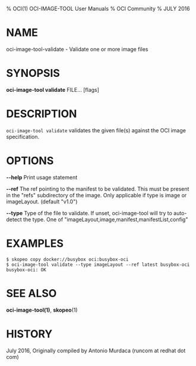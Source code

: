 % OCI(1) OCI-IMAGE-TOOL User Manuals
% OCI Community
% JULY 2016
# NAME
oci-image-tool-validate \- Validate one or more image files

# SYNOPSIS
**oci-image-tool validate** FILE... [flags]

# DESCRIPTION
`oci-image-tool validate` validates the given file(s) against the OCI image specification.


# OPTIONS
**--help**
  Print usage statement

**--ref**
  The ref pointing to the manifest to be validated. This must be present in the "refs" subdirectory of the image. Only applicable if type is image or imageLayout. (default "v1.0")

**--type**
  Type of the file to validate. If unset, oci-image-tool will try to auto-detect the type. One of "imageLayout,image,manifest,manifestList,config"

# EXAMPLES
```
$ skopeo copy docker://busybox oci:busybox-oci
$ oci-image-tool validate --type imageLayout --ref latest busybox-oci
busybox-oci: OK
```

# SEE ALSO
**oci-image-tool(1)**, **skopeo**(1)

# HISTORY
July 2016, Originally compiled by Antonio Murdaca (runcom at redhat dot com)
